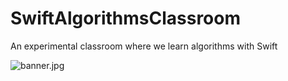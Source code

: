 # SwiftAlgorithmsClassroom
An experimental classroom where we learn algorithms with Swift

![banner.jpg](https://raw.githubusercontent.com/gmertk/SwiftAlgorithmsClassroom/master/images/banner.jpg)
